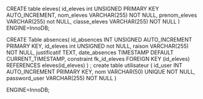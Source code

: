 
CREATE table eleves(
    id_eleves int UNSIGNED PRIMARY KEY AUTO_INCREMENT,
    nom_eleves VARCHAR(255) NOT NULL,
    prenom_eleves VARCHAR(255) not NULL,
    classe_eleves VARCHAR(255) NOT NULL
)
ENGINE=InnoDB;

CREATE Table absences(
    id_absences INT UNSIGNED AUTO_INCREMENT PRIMARY KEY,
    id_eleves int UNSIGNED not NULL,
    raison VARCHAR(255) NOT NULL,
    justificatif TEXT,
    date_absences TIMESTAMP DEFAULT CURRENT_TIMESTAMP,
    constraint fk_id_eleves FOREIGN KEY (id_eleves) REFERENCES eleves(id_eleves) 
)
;
create table utilisateur (
    id_user INT AUTO_INCREMENT PRIMARY KEY,
    nom VARCHAR(50) UNIQUE NOT NULL,
    password_user VARCHAR(255) NOT NULL
)

ENGINE=InnoDB;